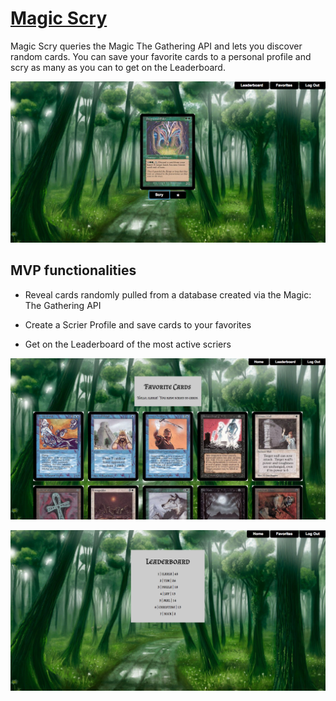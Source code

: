 # [Magic Scry](http://mtgscry.herokuapp.com/cards)

Magic Scry queries the Magic The Gathering API and lets you discover random cards. 
You can save your favorite cards to a personal profile and scry as many as you can to get on the Leaderboard.

![Image of Magic Scry](/public/images/magic_home.png)  
  
## MVP functionalities

* Reveal cards randomly pulled from a database created via the Magic: The Gathering API

* Create a Scrier Profile and save cards to your favorites

* Get on the Leaderboard of the most active scriers  

![Image of Magic Scry Profile](/public/images/favorites.png)  


![Image of Magic Scry Profile](/public/images/leaderboard.png)  

  
